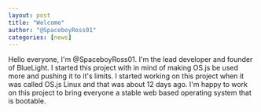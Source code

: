 ```yaml
---
layout: post
title: "Welcome"
author: "@SpaceboyRoss01"
categories: [news]
---
```


Hello everyone, I'm @SpaceboyRoss01. I'm the lead developer and founder of BlueLight. I started this project with in mind of making OS.js be used more and pushing it to it's limits. I started working on this project when it was called OS.js Linux and that was about 12 days ago. I'm happy to work on this project to bring everyone a stable web based operating system that is bootable.
